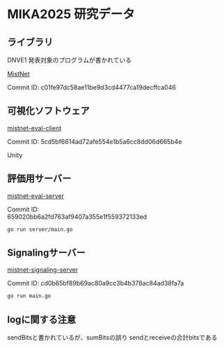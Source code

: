 # MIKA2025 研究データ
## ライブラリ
DNVE1 発表対象のプログラムが書かれている

[MistNet](https://github.com/tik-choco-lab/mistnet)

Commit ID: c01fe97dc58ae11be9d3cd4477ca19decffca046

## 可視化ソフトウェア

[mistnet-eval-client](https://github.com/tik-choco-lab/mistnet-eval-client)

Commit ID:  5cd5bf6614ad72afe554e1b5a6cc8dd06d665b4e

Unity

## 評価用サーバー

[mistnet-eval-server](https://github.com/tik-choco-lab/mistnet-eval-server)

Commit ID:  
659020bb6a2fd763af9407a355e1f559372133ed

```bash
go run server/main.go
```

## Signalingサーバー

[mistnet-signaling-server](https://github.com/tik-choco-lab/mistnet-signaling-server)

Commit ID: cd0b65bf89b69ac80a9cc3b4b378ac84ad38fa7a

```bash
go run main.go
```

## logに関する注意
sendBitsと書かれているが、sumBitsの誤り
sendとreceiveの合計bitsである

